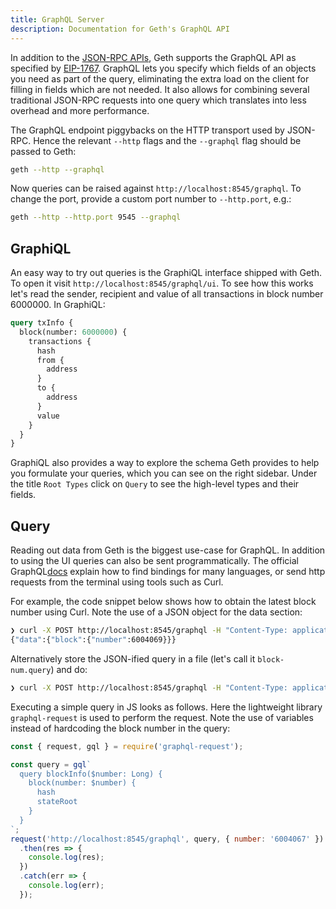 ```yaml
---
title: GraphQL Server
description: Documentation for Geth's GraphQL API
---
```


In addition to the [JSON-RPC APIs](/docs/interacting_with_geth/RPC/server), Geth supports the GraphQL API as specified by [EIP-1767](https://eips.ethereum.org/EIPS/eip-1767). GraphQL lets you specify which fields of an objects you need as part of the query, eliminating the extra load on the client for filling in fields which are not needed. It also allows for combining several traditional JSON-RPC requests into one query which translates into less overhead and more performance.

The GraphQL endpoint piggybacks on the HTTP transport used by JSON-RPC. Hence the relevant `--http` flags and the `--graphql` flag should be passed to Geth:

```bash
geth --http --graphql
```

Now queries can be raised against `http://localhost:8545/graphql`. To change the port, provide a custom port number to `--http.port`, e.g.:

```bash
geth --http --http.port 9545 --graphql
```

## GraphiQL

An easy way to try out queries is the GraphiQL interface shipped with Geth. To open it visit `http://localhost:8545/graphql/ui`. To see how this works let's read the sender, recipient and value of all transactions in block number 6000000. In GraphiQL:

```graphql
query txInfo {
  block(number: 6000000) {
    transactions {
      hash
      from {
        address
      }
      to {
        address
      }
      value
    }
  }
}
```

GraphiQL also provides a way to explore the schema Geth provides to help you formulate your queries, which you can see on the right sidebar. Under the title `Root Types` click on `Query` to see the high-level types and their fields.

## Query

Reading out data from Geth is the biggest use-case for GraphQL. In addition to using the UI queries can also be sent programmatically. The official GraphQL[docs](https://graphql.org/code/) explain how to find bindings for many languages, or send http requests from the terminal using tools such as Curl.

For example, the code snippet below shows how to obtain the latest block number using Curl. Note the use of a JSON object for the data section:

```bash
❯ curl -X POST http://localhost:8545/graphql -H "Content-Type: application/json" --data '{ "query": "query { block { number } }" }'
{"data":{"block":{"number":6004069}}}
```

Alternatively store the JSON-ified query in a file (let's call it `block-num.query`) and do:

```bash
❯ curl -X POST http://localhost:8545/graphql -H "Content-Type: application/json" --data '@block-num.query'
```

Executing a simple query in JS looks as follows. Here the lightweight library `graphql-request` is used to perform the request. Note the use of variables instead of hardcoding the block number in the query:

```javascript
const { request, gql } = require('graphql-request');

const query = gql`
  query blockInfo($number: Long) {
    block(number: $number) {
      hash
      stateRoot
    }
  }
`;
request('http://localhost:8545/graphql', query, { number: '6004067' })
  .then(res => {
    console.log(res);
  })
  .catch(err => {
    console.log(err);
  });
```
